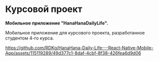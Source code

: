 # Курсовой проект 
****Мобильное приложение "HanaHanaDailyLife".****

Мобильное приложение для курсового проекта, разработанное студентом 4-го курса.

https://github.com/RDKg/HanaHana-Daily-Life---React-Native-Mobile-App/assets/115119289/49d377c1-8daf-4cbf-8f38-426fea6d9d06

